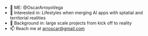 - 👋 ME: @OscarArroyoVega
- 👀 Interested in: Lifestyles when merging AI apps with sptatial and territorial realities
- 🌱 Background in: large scale projects from kick off to reality
- 📫 Reach me at arroscar@gmail.com

<!---
OscarArroyoVega/OscarArroyoVega is a ✨ special ✨ repository because its `README.md` (this file) appears on your GitHub profile.
You can click the Preview link to take a look at your changes.
--->

